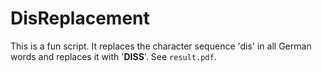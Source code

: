 # DisReplacement

This is a fun script. It replaces the character sequence 'dis' in all German words
and replaces it with '**DISS**'. See `result.pdf`.